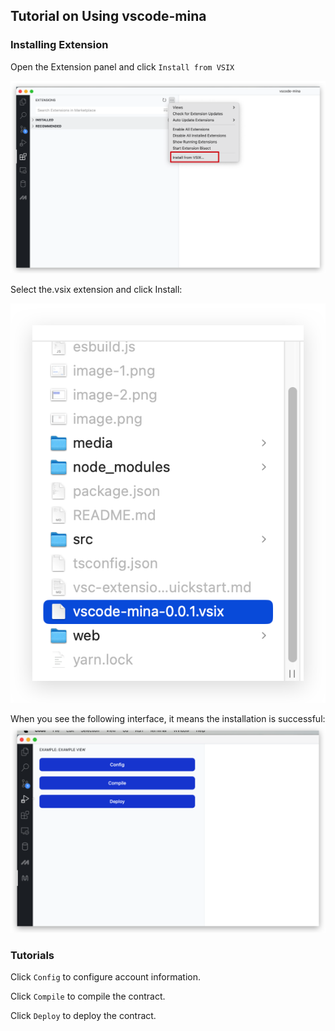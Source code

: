 ## Tutorial on Using vscode-mina

### Installing Extension

Open the Extension panel and click `Install from VSIX` 

![alt text](image.png)

Select the.vsix extension and click Install: 

![alt text](image-3.png)

When you see the following interface, it means the installation is successful: 
![alt text](image-2.png)

### Tutorials

Click `Config` to configure account information.

Click `Compile` to compile the contract.

Click `Deploy` to deploy the contract. 